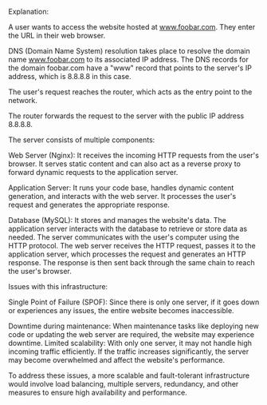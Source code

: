 Explanation:

A user wants to access the website hosted at www.foobar.com. They enter
the URL in their web browser.

DNS (Domain Name System) resolution takes place to resolve the domain name
www.foobar.com to its associated IP address. The DNS records for the domain
foobar.com have a "www" record that points to the server's IP address, 
which is 8.8.8.8 in this case.

The user's request reaches the router, which acts as the entry point to
the network.

The router forwards the request to the server with the public IP address 8.8.8.8.

The server consists of multiple components:

Web Server (Nginx): It receives the incoming HTTP requests from the user's browser.
It serves static content and can also act as a reverse proxy to forward dynamic
requests to the application server.

Application Server: It runs your code base, handles dynamic content generation,
and interacts with the web server. It processes the user's request and generates
the appropriate response.

Database (MySQL): It stores and manages the website's data. The application
server interacts with the database to retrieve or store data as needed.
The server communicates with the user's computer using the HTTP protocol.
The web server receives the HTTP request, passes it to the application server,
which processes the request and generates an HTTP response. The response is
then sent back through the same chain to reach the user's browser.

Issues with this infrastructure:

Single Point of Failure (SPOF): Since there is only one server, if it goes down
or experiences any issues, the entire website becomes inaccessible.

Downtime during maintenance: When maintenance tasks like deploying new code or
updating the web server are required, the website may experience downtime.
Limited scalability: With only one server, it may not handle high incoming
traffic efficiently. If the traffic increases significantly, the server may
become overwhelmed and affect the website's performance.

To address these issues, a more scalable and fault-tolerant infrastructure
would involve load balancing, multiple servers, redundancy, and other measures
to ensure high availability and performance.
